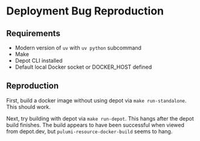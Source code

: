 # Deployment Bug Reproduction

## Requirements

* Modern version of `uv` with `uv python` subcommand
* Make
* Depot CLI installed
* Default local Docker socket or DOCKER_HOST defined

## Reproduction

First, build a docker image without using depot via `make run-standalone`. This should work.

Next, try building with depot via `make run-depot`. This hangs after the depot build finishes. The build appears to have been successful when viewed from depot.dev, but `pulumi-resource-docker-build` seems to hang.
